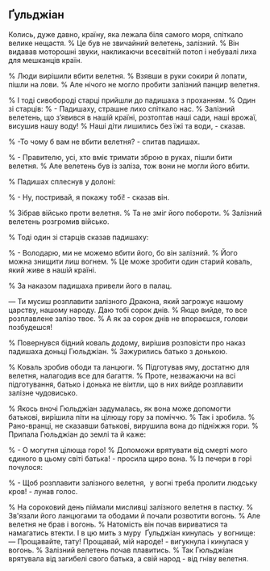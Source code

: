## Ґульджіан

Колись, дуже давно, країну, яка лежала біля самого моря, спіткало велике нещастя.
% Це був не звичайний велетень, залізний.
% Він видавав моторошні звуки, накликаючи всесвітній потоп і небувалі лиха для мешканців країн.

% Люди вирішили вбити велетня.
% Взявши в руки сокири й лопати, пішли на лови.
% Але нічого не могло пробити залізний панцир велетня.

% І тоді сивобороді старці прийшли до падишаха з проханням.
% Один зі старців:
% - Падишаху, страшне лихо спіткало нас.
% Залізний велетень, що з’явився в нашій країні, розтоптав наші сади, наші врожаї, висушив нашу воду!
% Наші діти лишились без їжі та води, - сказав.

% -То чому б вам не вбити велетня? - спитав падишах.

% - Правителю, усі, хто вміє тримати зброю в руках, пішли бити велетня.
% Але велетень був із заліза, тож вони не могли його вбити.

% Падишах сплеснув у долоні:

% - Ну, постривай, я покажу тобі! - сказав він.

% Зібрав військо проти велетня.
% Та не зміг його побороти.
% Залізний велетень розгромив військо.

% Тоді один зі старців сказав падишаху:

% - Володарю, ми не можемо вбити його, бо він залізний.
% Його можна знищити лиш вогнем.
% Це може зробити один старий коваль, який живе в нашій країні.

% За наказом падишаха привели його в палац.

— Ти мусиш розплавити залізного Дракона, який загрожує нашому царству, нашому народу.
Даю тобі сорок днів.
% Якщо вийде, то все розплавлене залізо твоє.
% А як за сорок днів не впораєшся, голови позбудешся!

% Повернувся бідний коваль додому, вирішив розповісти про наказ падишаха доньці Гюльджіан.
% Зажурились батько з донькою.

% Коваль зробив ободи та ланцюги.
% Підготував яму, достатню для велетня, налагодив все для багаття.
% Проте, незважаючи на всі підготування, батько і донька не віитли, що в них вийде розплавити залізне чудовисько.

% Якось вночі Гюльджіан задумалась, як вона може допомогти батькові, вирішила піти на цілющу гору за поміччю.
% Так і зробила.
% Рано-вранці, не сказавши батькові, вирушила вона до підніжжя гори.
% Припала Гюльджіан до землі та й каже:

% - О могутня цілюща горо!
% Допоможи врятувати від смерті мого єдиного в цьому світі батька! - просила щиро вона.
% Із печери в горі почулося:

% - Щоб розплавити залізного велетня,  у вогні треба пролити людську кров! - лунав голос.

% На сороковий день піймали мисливці залізного велетня в пастку.
% Зв'язали його ланцюгами та ободами й почали розвотити вогонь.
% Але велетня не брав і вогонь.
% Натомість він почав вириватися та намагатись втекти.
І в цю мить з муру  Ґульджіан кинулась  у вогнище:
— Прощавайте, тату!
Прощавай, мій народе! - вигукнула і кинулася у вогонь.
% Залізний велетень почав плавитись.
% Так Гюльджіан врятувала від загибелі свого батька, а свій народ - від гніву велетня.
